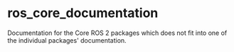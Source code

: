 ros_core_documentation
======================

Documentation for the Core ROS 2 packages which does not fit into one of the individual packages' documentation.
